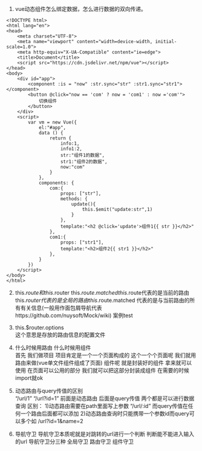 1. vue动态组件怎么绑定数据，怎么进行数据的双向传递。
```
<!DOCTYPE html>
<html lang="en">
<head>
    <meta charset="UTF-8">
    <meta name="viewport" content="width=device-width, initial-scale=1.0">
    <meta http-equiv="X-UA-Compatible" content="ie=edge">
    <title>Document</title>
    <script src="https://cdn.jsdelivr.net/npm/vue"></script>
</head>
<body>
    <div id="app">
        <component :is = "now" :str.sync="str" :str1.sync="str1"></component>
        <button @click="now == 'com' ? now = 'com1' : now ='com'">
            切换组件
        </button>
    </div>
    <script>
        var vm = new Vue({
            el:"#app",
            data () {
                return {
                    info:1,
                    info1:2,
                    str:"组件1的数据",
                    str1:"组件2的数据",
                    now:"com"
                }
            },
            components: {
                com:{
                    props: ["str"],
                    methods: {
                        update(){
                            this.$emit("update:str",1)
                        }
                    },
                    template:"<h2 @click='update'>组件1{{ str }}</h2>"
                },
                com1:{
                    props: ["str1"],
                    template:"<h2>组件2{{ str1 }}</h2>"
                },
            }
        })    
    </script>
</body>
</html>
```
2. this.$route和this.$router this.$route.matched    
this.$route代表的是当前的路由  this.$router代表的是全局的路由     
this.$route.matched 代表的是与当前路由的所有有关信息(一般用作面包屑导航代表https://github.com/nuysoft/Mock/wiki)  案例test

3. this.$router.options  
这个意思是存放的路由信息的配置文件
4. 什么时候用路由 什么时候用组件  
首先 我们做项目 项目肯定是一个一个页面构成的 这个一个个页面呢  我们就用路由来做(vue单文件组件组成了页面)  组件呢 就是封装好的组件 拿来就可以使用 在页面可以公用的部分 我们就可以把这部分封装成组件 在需要的时候import就ok
5. 动态路由与query传值的区别  
“/url/1” “/url?id=1” 前面是动态路由 后面是query传值 两个都是可以进行数据查询
区别：
1)动态路由需要在path里面写上参数 “/url/:id” 而query传值在任何一个路由后面都可以添加
2)动态路由查询时只能携带一个参数id而query可以多个如 /url?id=1&name=2
6. 导航守卫
导航守卫本质呢就是对跳转的url进行一个判断 判断能不能进入输入的url
导航守卫分三种
全局守卫 
路由守卫
组件守卫